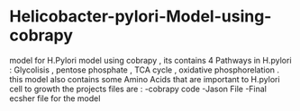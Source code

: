 # Helicobacter-pylori-Model-using-cobrapy
model for H.Pylori model using cobrapy , its contains 4 Pathways in H.pylori : Glycolisis , pentose phosphate , TCA cycle , oxidative phosphorelation .
this model also contains some Amino Acids that are important to H.pylori cell to growth 
the projects files are :
-cobrapy code
-Jason File
-Final ecsher file for the model 

